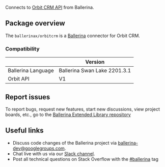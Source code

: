 Connects to [Orbit CRM API](https://docs.orbit.love/reference/about-the-orbit-api) from Ballerina.

## Package overview
The `ballerinax/orbitcrm` is a [Ballerina](https://ballerina.io/) connector for Orbit CRM.

### Compatibility
|                    | Version                   |
|--------------------|---------------------------|
| Ballerina Language | Ballerina Swan Lake 2201.3.1|
| Orbit API          | V1                        |

## Report issues
To report bugs, request new features, start new discussions, view project boards, etc., go to the [Ballerina Extended Library repository](https://github.com/ballerina-platform/ballerina-extended-library)

## Useful links
- Discuss code changes of the Ballerina project via [ballerina-dev@googlegroups.com](mailto:ballerina-dev@googlegroups.com).
- Chat live with us via our [Slack channel](https://ballerina.io/community/slack/).
- Post all technical questions on Stack Overflow with the [#ballerina](https://stackoverflow.com/questions/tagged/ballerina) tag
